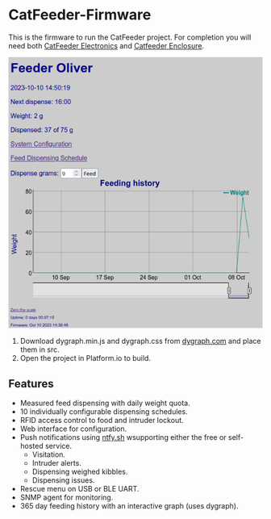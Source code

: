 # CatFeeder-Firmware

This is the firmware to run the CatFeeder project. For completion you will need both
[CatFeeder Electronics](https://github.com/ifreislich/CatFeeder-Hardware)
and
[Catfeeder Enclosure](https://github.com/ifreislich/CatFeeder-3D-Model).

![CatFeeder-Firmware](https://github.com/ifreislich/CatFeeder-Firmware/blob/master/images/root.png)

1. Download dygraph.min.js and dygraph.css from [dygraph.com](https://dygraph.com/) and place them in src.
2. Open the project in Platform.io to build.

## Features
- Measured feed dispensing with daily weight quota.
- 10 individually configurable dispensing schedules.
- RFID access control to food and intruder lockout.
- Web interface for configuration.
- Push notifications using [ntfy.sh](https://ntfy.sh) wsupporting either the free or self-hosted service.
  - Visitation.
  - Intruder alerts.
  - Dispensing weighed kibbles.
  - Dispensing issues.
- Rescue menu on USB or BLE UART.
- SNMP agent for monitoring.
- 365 day feeding history with an interactive graph (uses dygraph).
